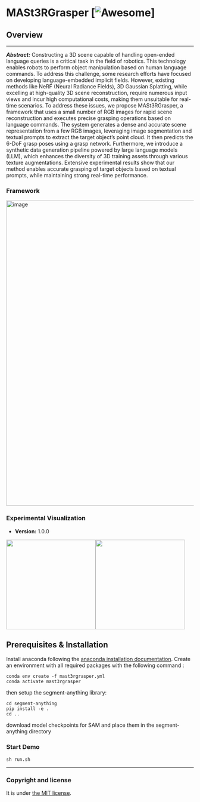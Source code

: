 # MASt3RGrasper [![Awesome](https://cdn.rawgit.com/sindresorhus/awesome/d7305f38d29fed78fa85652e3a63e154dd8e8829/media/badge.svg)]


## Overview
---
***Abstract:***
Constructing a 3D scene capable of handling open-ended language queries is a critical task in the field of robotics. This technology enables robots to perform object manipulation based on human language commands. To address this challenge, some research efforts have focused on developing language-embedded implicit fields. However, existing methods like NeRF (Neural Radiance Fields), 3D Gaussian Splatting, while excelling at high-quality 3D scene reconstruction, require numerous input views and incur high computational costs, making them unsuitable for real-time scenarios. To address these issues, we propose MASt3RGrasper, a framework that uses a small number of RGB images for rapid scene reconstruction and executes precise grasping operations based on language commands. The system generates a dense and accurate scene representation from a few RGB images, leveraging image segmentation and textual prompts to extract the target object’s point cloud. It then predicts the 6-DoF grasp poses using a grasp network. Furthermore, we introduce a synthetic data generation pipeline powered by large language models (LLM), which enhances the diversity of 3D training assets through various texture augmentations. Extensive experimental results show that our method enables accurate grasping of target objects based on textual prompts, while maintaining strong real-time performance.

### Framework

<img width="818" alt="image" src="https://github.com/user-attachments/assets/d730795a-aae8-4db1-a7e0-b95b1834aaef">


### Experimental Visualization

* **Version:** 1.0.0


<div style="display: flex;">
  <a href="https://www.youtube.com/watch?v=ZFOOuQ-oRI0" target="_blank">
    <img src="https://github.com/user-attachments/assets/59c64cee-fe29-44e4-8cd8-c4d8129f0350" height="240"/>
  </a>
  
  <a href="https://www.youtube.com/watch?v=tuhOl5z2cGc" target="_blank">
    <img src="https://github.com/user-attachments/assets/7058a860-bcf9-4419-a288-6816f3626232" height="240"/>
  </a>
</div>



## Prerequisites & Installation
Install anaconda following the [anaconda installation documentation](https://docs.anaconda.com/anaconda/install/).
Create an environment with all required packages with the following command :
```bashscript
conda env create -f mast3rgrasper.yml
conda activate mast3rgrasper
```
then setup the segment-anything library:
```bashscript
cd segment-anything
pip install -e .
cd ..
```
download model checkpoints for SAM and place them in the segment-anything directory

### Start Demo

```bashscript
sh run.sh
```

---

### Copyright and license

It is under [the MIT license](/LICENSE).


